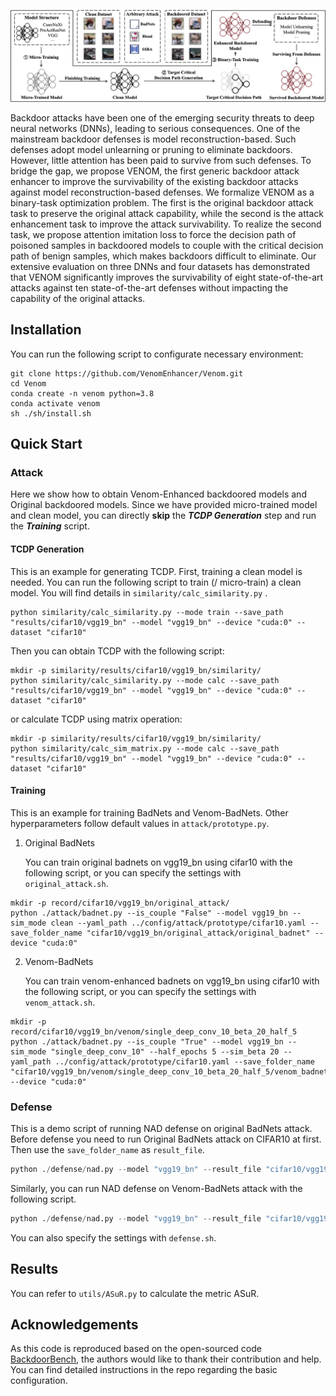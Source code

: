 ![](./image/Overview.png)

Backdoor attacks have been one of the emerging security threats to deep neural networks (DNNs), leading to serious consequences. One of the mainstream backdoor defenses is model reconstruction-based. Such defenses adopt model unlearning or pruning to eliminate backdoors. However, little attention has been paid to survive from such defenses. To bridge the gap, we propose VENOM, the first generic backdoor attack enhancer to improve the survivability of the existing backdoor attacks against model reconstruction-based defenses. We formalize VENOM as a binary-task optimization problem. The first is the original backdoor attack task to preserve the original attack capability, while the second is the attack enhancement task to improve the attack survivability. To realize the second task, we propose attention imitation loss to force the decision path of poisoned samples in backdoored models to couple with the critical decision path of benign samples, which makes backdoors difficult to eliminate. Our extensive evaluation on three DNNs and four datasets has demonstrated that VENOM significantly improves the survivability of eight state-of-the-art attacks against ten state-of-the-art defenses without impacting the capability of the original attacks.

## Installation

You can run the following script to configurate necessary environment:

```shell
git clone https://github.com/VenomEnhancer/Venom.git
cd Venom
conda create -n venom python=3.8
conda activate venom
sh ./sh/install.sh
```


## Quick Start

### Attack

Here we show how to obtain Venom-Enhanced backdoored models and Original backdoored models. Since we have provided micro-trained model and clean model, you can directly **skip** the ***TCDP Generation*** step and run the ***Training*** script.

#### TCDP Generation

This is an example for generating TCDP. First, training a clean model is needed. You can run the following script to train (/ micro-train)  a clean model. You will find details in `similarity/calc_similarity.py` .

```shell
python similarity/calc_similarity.py --mode train --save_path "results/cifar10/vgg19_bn" --model "vgg19_bn" --device "cuda:0" --dataset "cifar10"
```

Then you can obtain TCDP with the following script:

```shell
mkdir -p similarity/results/cifar10/vgg19_bn/similarity/
python similarity/calc_similarity.py --mode calc --save_path "results/cifar10/vgg19_bn" --model "vgg19_bn" --device "cuda:0" --dataset "cifar10"
```

or calculate TCDP using matrix operation:

```shell
mkdir -p similarity/results/cifar10/vgg19_bn/similarity/
python similarity/calc_sim_matrix.py --mode calc --save_path "results/cifar10/vgg19_bn" --model "vgg19_bn" --device "cuda:0" --dataset "cifar10"
```



#### Training

This is an example for training BadNets and Venom-BadNets.  Other hyperparameters follow default values in `attack/prototype.py`.

1. Original BadNets

   You can train original badnets on vgg19_bn using cifar10 with the following script, or you can specify the settings with `original_attack.sh`.

```shell
mkdir -p record/cifar10/vgg19_bn/original_attack/
python ./attack/badnet.py --is_couple "False" --model vgg19_bn --sim_mode clean --yaml_path ../config/attack/prototype/cifar10.yaml --save_folder_name "cifar10/vgg19_bn/original_attack/original_badnet" --device "cuda:0"
```



2. Venom-BadNets

   You can train venom-enhanced badnets on vgg19_bn using cifar10 with the following script, or you can specify the settings with `venom_attack.sh`.

```shell
mkdir -p record/cifar10/vgg19_bn/venom/single_deep_conv_10_beta_20_half_5
python ./attack/badnet.py --is_couple "True" --model vgg19_bn --sim_mode "single_deep_conv_10" --half_epochs 5 --sim_beta 20 --yaml_path ../config/attack/prototype/cifar10.yaml --save_folder_name "cifar10/vgg19_bn/venom/single_deep_conv_10_beta_20_half_5/venom_badnet" --device "cuda:0"
```




### Defense

This is a demo script of running NAD defense on original BadNets attack. Before defense you need to run Original BadNets attack on CIFAR10 at first. Then use the `save_folder_name` as `result_file`.

```python
python ./defense/nad.py --model "vgg19_bn" --result_file "cifar10/vgg19_bn/original_attack/original_badnet" --yaml_path ./config/defense/nad/cifar10.yaml --dataset "cifar10"  --device "cuda:0"
```

Similarly, you can run NAD defense on Venom-BadNets attack with the following script.
```python
python ./defense/nad.py --model "vgg19_bn" --result_file "cifar10/vgg19_bn/venom/single_deep_conv_10_beta_20_half_5/venom_badnet" --yaml_path ./config/defense/nad/cifar10.yaml --dataset "cifar10"  --device "cuda:0"
```

You can also specify the settings with `defense.sh`.



## Results

You can refer to `utils/ASuR.py` to calculate the metric ASuR.




## Acknowledgements

As this code is reproduced based on the open-sourced code [BackdoorBench](https://github.com/SCLBD/BackdoorBench), the authors would like to thank their contribution and help. You can find detailed instructions in the repo regarding the basic configuration.
